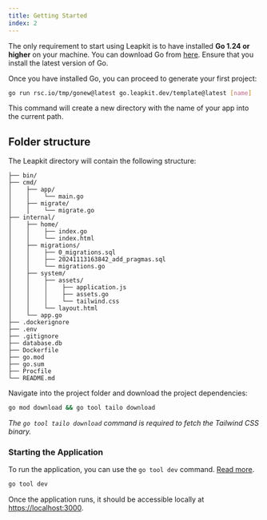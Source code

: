 ```yaml
---
title: Getting Started
index: 2
---
```


The only requirement to start using Leapkit is to have installed **Go 1.24 or higher** on your machine. You can download Go from [here](https://golang.org/dl/). Ensure that you install the latest version of Go.

Once you have installed Go, you can proceed to generate your first project:

```sh
go run rsc.io/tmp/gonew@latest go.leapkit.dev/template@latest [name]
```

This command will create a new directory with the name of your app into the current path.

## Folder structure

The Leapkit directory will contain the following structure:

```text
├── bin/
├── cmd/
│    ├── app/
│    │    └── main.go
│    ├── migrate/
│    │    └── migrate.go
├── internal/
│    ├── home/
│    │    ├── index.go
│    │    └── index.html
│    ├── migrations/
│    │    ├── 0_migrations.sql
│    │    ├── 20241113163842_add_pragmas.sql
│    │    └── migrations.go
│    ├── system/
│    │    ├── assets/
│    │    │    ├── application.js
│    │    │    ├── assets.go
│    │    │    └── tailwind.css
│    │    └── layout.html
│    └── app.go
├── .dockerignore
├── .env
├── .gitignore
├── database.db
├── Dockerfile
├── go.mod
├── go.sum
├── Procfile
└── README.md
```

Navigate into the project folder and download the project dependencies:

```sh
go mod download && go tool tailo download
```
_The `go tool tailo download` command is required to fetch the Tailwind CSS binary._

### Starting the Application

To run the application, you can use the `go tool dev` command. [Read more](/tools/serve.html).

```sh
go tool dev
```

Once the application runs, it should be accessible locally at [https://localhost:3000](https://localhost:3000).
